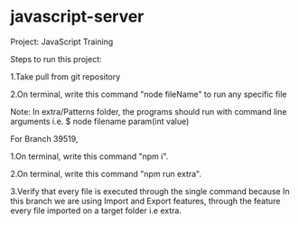 # javascript-server

Project: JavaScript Training


Steps to run this project:

1.Take pull from git repository 

2.On terminal, write this command "node fileName" to run any specific file


Note: In extra/Patterns folder, the programs should run with command line arguments i.e. $ node filename param(int value)


For Branch 39519,

1.On terminal, write this command "npm i".

2.On terminal, write this command "npm run extra".

3.Verify that every file is executed through the single command because In this branch we are using Import and Export features, through the feature every file imported on a target folder i.e extra.
